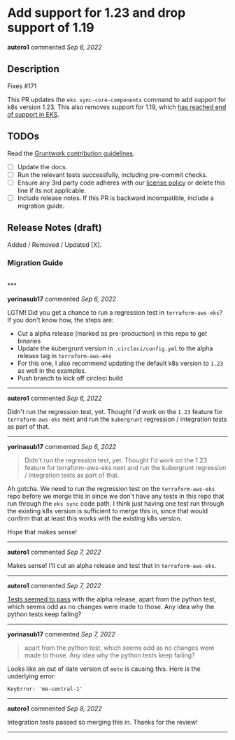 # Add support for 1.23 and drop support of 1.19

**autero1** commented *Sep 6, 2022*

<!-- Prepend '[WIP]' to the title if this PR is still a work-in-progress. Remove it when it is ready for review! -->

## Description

Fixes #171 

This PR updates the `eks sync-core-components` command to add support for k8s version 1.23. This also removes support for 1.19, which [has reached end of support in EKS](https://docs.aws.amazon.com/eks/latest/userguide/kubernetes-versions.html#kubernetes-release-calendar).

## TODOs

Read the [Gruntwork contribution guidelines](https://gruntwork.notion.site/Gruntwork-Coding-Methodology-02fdcd6e4b004e818553684760bf691e).

- [ ] Update the docs.
- [ ] Run the relevant tests successfully, including pre-commit checks.
- [ ] Ensure any 3rd party code adheres with our [license policy](https://www.notion.so/gruntwork/Gruntwork-licenses-and-open-source-usage-policy-f7dece1f780341c7b69c1763f22b1378) or delete this line if its not applicable.
- [ ] Include release notes. If this PR is backward incompatible, include a migration guide.

## Release Notes (draft)

<!-- One-line description of the PR that can be included in the final release notes. -->
Added / Removed / Updated [X].

### Migration Guide

<!-- Important: If you made any backward incompatible changes, then you must write a migration guide! -->

<br />
***


**yorinasub17** commented *Sep 6, 2022*

LGTM! Did you get a chance to run a regression test in `terraform-aws-eks`? If you don't know how, the steps are:

- Cut a alpha release (marked as pre-production) in this repo to get binaries
- Update the kubergrunt version in `.circleci/config.yml` to the alpha release tag in `terraform-aws-eks`
- For this one, I also recommend updating the default k8s version to `1.23` as well in the examples.
- Push branch to kick off circleci build
***

**autero1** commented *Sep 6, 2022*

Didn't run the regression test, yet. Thought I'd work on the `1.23` feature for `terraform-aws-eks` next and run the `kubergrunt` regression / integration tests as part of that. 
***

**yorinasub17** commented *Sep 6, 2022*

> Didn't run the regression test, yet. Thought I'd work on the 1.23 feature for terraform-aws-eks next and run the kubergrunt regression / integration tests as part of that.

Ah gotcha. We need to run the regression test on the `terraform-aws-eks` repo before we merge this in since we don't have any tests in this repo that run through the `eks sync` code path. I think just having one test run through the existing k8s version is sufficient to merge this in, since that would confirm that at least this works with the existing k8s version.

Hope that makes sense!
***

**autero1** commented *Sep 7, 2022*

Makes sense! I'll cut an alpha release and test that in `terraform-aws-eks`.
***

**autero1** commented *Sep 7, 2022*

[Tests seemed to pass](https://app.circleci.com/pipelines/github/gruntwork-io/terraform-aws-eks?branch=feature%2Fk8s-123) with the alpha release, apart from the python test, which seems odd as no changes were made to those. Any idea why the python tests keep failing?
***

**yorinasub17** commented *Sep 7, 2022*

> apart from the python test, which seems odd as no changes were made to those. Any idea why the python tests keep failing?

Looks like an out of date version of `moto` is causing this. Here is the underlying error:

```
KeyError: 'me-central-1'
```
***

**autero1** commented *Sep 8, 2022*

Integration tests passed so merging this in. Thanks for the review!
***

